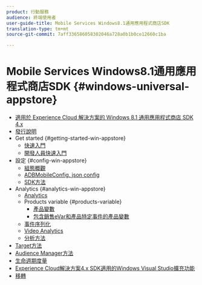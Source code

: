 ```yaml
---
product: 行動服務
audience: 終端使用者
user-guide-title: Mobile Services Windows8.1通用應用程式商店SDK
translation-type: tm+mt
source-git-commit: 7aff336586058302046a728a0b1b0ce12660c1ba

---
```



# Mobile Services Windows8.1通用應用程式商店SDK {#windows-universal-appstore}

+ [適用於 Experience Cloud 解決方案的 Windows 8.1 通用應用程式商店 SDK 4.x](overview.md)
+ [發行說明](release-notes.md)
+ Get started {#getting-started-win-appstore}
   + [快速入門](c-getting-started/c-getting-started.md)
   + [開發人員快速入門](c-getting-started/dev-qs.md)
+ 設定 {#config-win-appstore}
   + [組態概觀](c-configuration/c-configuration.md)
   + [ADBMobileConfig. json config](c-configuration/c.json.md)
   + [SDK方法](c-configuration/methods.md)
+ Analytics {#analytics-win-appstore}
   + [Analytics](analytics/analytics.md)
   + Products variable {#products-variable}
      + [產品變數](analytics/products/products.md)
      + [包含銷售eVar和產品特定事件的產品變數](analytics/products/products-variable-evars-events.md)
   + [事件序列化](analytics/event-serialization.md)
   + [Video Analytics](analytics/video-qs.md)
   + [分析方法](analytics/analytics-methods.md)
+ [Target方法](target/target-methods.md)
+ [Audience Manager方法](audiencemgmt/audience-manager-methods.md)
+ [生命週期度量](metrics.md)
+ [Experience Cloud解決方案4.x SDK適用的Windows Visual Studio擴充功能](extensions/win-vse-4x.md)
+ [移轉](migration-v3.md)
